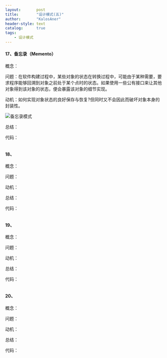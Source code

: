 ```yaml
---
layout:       post
title:        "设计模式(五)"
author:       "KalosAner"
header-style: text
catalog:      true
tags:
    - 设计模式
---
```




#### 17、备忘录（Memento）

概念：

问题：在软件构建过程中，某些对象的状态在转换过程中，可能由于某种需要，要求程序能够回溯到对象之前处于某个点时的状态。如果使用一些公有接口来让其他对象得到该对象的状态，便会暴露该对象的细节实现。

动机：如何实现对象状态的良好保存与恢复?但同时又不会因此而破坏对象本身的封装性。

![备忘录模式](\img\in-post\备忘录模式.png)

总结：

代码：

```cpp

```

#### 18、

概念：

问题：

动机：



总结：

代码：

```cpp

```

#### 19、

概念：

问题：

动机：



总结：

代码：

```cpp

```

#### 20、

概念：

问题：

动机：



总结：

代码：

```cpp

```